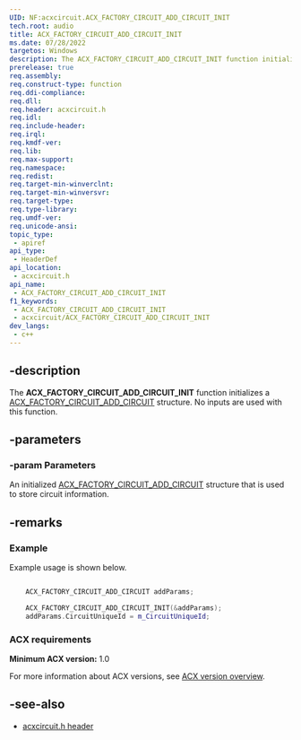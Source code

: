 ```yaml
---
UID: NF:acxcircuit.ACX_FACTORY_CIRCUIT_ADD_CIRCUIT_INIT
tech.root: audio
title: ACX_FACTORY_CIRCUIT_ADD_CIRCUIT_INIT
ms.date: 07/28/2022
targetos: Windows
description: The ACX_FACTORY_CIRCUIT_ADD_CIRCUIT_INIT function initializes a ACX_FACTORY_CIRCUIT_ADD_CIRCUIT structure.
prerelease: true
req.assembly: 
req.construct-type: function
req.ddi-compliance: 
req.dll: 
req.header: acxcircuit.h
req.idl: 
req.include-header: 
req.irql: 
req.kmdf-ver: 
req.lib: 
req.max-support: 
req.namespace: 
req.redist: 
req.target-min-winverclnt: 
req.target-min-winversvr: 
req.target-type: 
req.type-library: 
req.umdf-ver: 
req.unicode-ansi: 
topic_type:
 - apiref
api_type:
 - HeaderDef
api_location:
 - acxcircuit.h
api_name:
 - ACX_FACTORY_CIRCUIT_ADD_CIRCUIT_INIT
f1_keywords:
 - ACX_FACTORY_CIRCUIT_ADD_CIRCUIT_INIT
 - acxcircuit/ACX_FACTORY_CIRCUIT_ADD_CIRCUIT_INIT
dev_langs:
 - c++
---
```


## -description

The **ACX_FACTORY_CIRCUIT_ADD_CIRCUIT_INIT** function initializes a [ACX_FACTORY_CIRCUIT_ADD_CIRCUIT](ns-acxcircuit-acx_factory_circuit_add_circuit.md) structure. No inputs are used with this function.

## -parameters

### -param Parameters

An initialized [ACX_FACTORY_CIRCUIT_ADD_CIRCUIT](ns-acxcircuit-acx_factory_circuit_add_circuit.md) structure that is used to store circuit information.

## -remarks

### Example

Example usage is shown below.

```cpp

    ACX_FACTORY_CIRCUIT_ADD_CIRCUIT addParams;

    ACX_FACTORY_CIRCUIT_ADD_CIRCUIT_INIT(&addParams);
    addParams.CircuitUniqueId = m_CircuitUniqueId;

```

### ACX requirements

**Minimum ACX version:** 1.0

For more information about ACX versions, see [ACX version overview](/windows-hardware/drivers/audio/acx-version-overview).

## -see-also

- [acxcircuit.h header](index.md)
